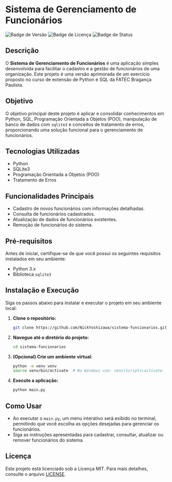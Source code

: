 
# Sistema de Gerenciamento de Funcionários

![Badge de Versão](https://img.shields.io/badge/vers%C3%A3o-1.0-blue)
![Badge de Licença](https://img.shields.io/badge/licen%C3%A7a-MIT-green)
![Badge de Status](https://img.shields.io/badge/status-em%20desenvolvimento-yellow)

## Descrição

O **Sistema de Gerenciamento de Funcionários** é uma aplicação simples desenvolvida para facilitar o cadastro e a gestão de funcionários de uma organização. Este projeto é uma versão aprimorada de um exercício proposto no curso de extensão de Python e SQL da FATEC Bragança Paulista.

## Objetivo

O objetivo principal deste projeto é aplicar e consolidar conhecimentos em Python, SQL, Programação Orientada a Objetos (POO), manipulação de banco de dados com `sqlite3` e conceitos de tratamento de erros, proporcionando uma solução funcional para o gerenciamento de funcionários.

## Tecnologias Utilizadas

- Python
- SQLite3
- Programação Orientada a Objetos (POO)
- Tratamento de Erros

## Funcionalidades Principais

- Cadastro de novos funcionários com informações detalhadas.
- Consulta de funcionários cadastrados.
- Atualização de dados de funcionários existentes.
- Remoção de funcionários do sistema.

## Pré-requisitos

Antes de iniciar, certifique-se de que você possui os seguintes requisitos instalados em seu ambiente:

- Python 3.x
- Biblioteca `sqlite3`

## Instalação e Execução

Siga os passos abaixo para instalar e executar o projeto em seu ambiente local:

1. **Clone o repositório:**

   ```bash
   git clone https://github.com/NickYoshizawa/sistema-funcionarios.git
   ```

2. **Navegue até o diretório do projeto:**

   ```bash
   cd sistema-funcionarios
   ```

3. **(Opcional) Crie um ambiente virtual:**

   ```bash
   python -m venv venv
   source venv/bin/activate  # No Windows use: venv\Scripts\activate
   ```

4. **Execute a aplicação:**

   ```bash
   python main.py
   ```

## Como Usar

- Ao executar o `main.py`, um menu interativo será exibido no terminal, permitindo que você escolha as opções desejadas para gerenciar os funcionários.
- Siga as instruções apresentadas para cadastrar, consultar, atualizar ou remover funcionários do sistema.

## Licença

Este projeto está licenciado sob a Licença MIT. Para mais detalhes, consulte o arquivo [LICENSE](LICENSE).